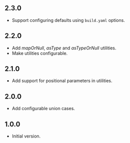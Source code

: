 ## 2.3.0

- Support configuring defaults using `build.yaml` options.

## 2.2.0

- Add _mapOrNull_, _asType_ and _asTypeOrNull_ utilities.
- Make utilities configurable.

## 2.1.0

- Add support for positional parameters in utilities.

## 2.0.0

- Add configurable union cases.

## 1.0.0

- Initial version.
